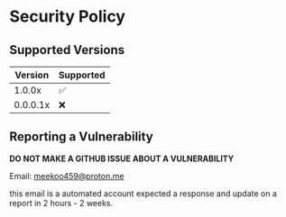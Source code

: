 # Security Policy

## Supported Versions

| Version | Supported          |
| ------- | ------------------ |
| 1.0.0x   | :white_check_mark: |
| 0.0.0.1x   | :x:                |

## Reporting a Vulnerability

**DO NOT MAKE A GITHUB ISSUE ABOUT A VULNERABILITY**

Email: meekoo459@proton.me

this email is a automated account expected a response and update on a report
in 2 hours - 2 weeks.
